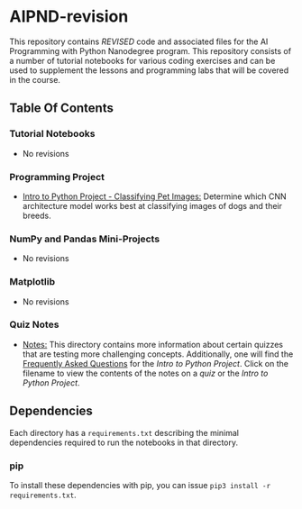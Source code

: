 # AIPND-revision
This repository contains _REVISED_ code and associated files for the AI Programming with Python Nanodegree program. This repository consists of a number of tutorial notebooks for various coding exercises and can be used to supplement the lessons and programming labs that will be covered in the course.

## Table Of Contents

### Tutorial Notebooks
* No revisions

### Programming Project
* [Intro to Python Project - Classifying Pet Images:](https://github.com/udacity/AIPND-revision/tree/master/intropyproject-classify-pet-images "Classifying Pet Images Project") Determine which CNN architecture model works best at classifying images of dogs and their breeds.

### NumPy and Pandas Mini-Projects
* No revisions 

### Matplotlib
* No revisions 

### Quiz Notes
* [Notes:](https://github.com/udacity/AIPND-revision/tree/master/notes "Notes") This directory contains more information about certain quizzes that are testing more challenging concepts. Additionally, one will find the [Frequently Asked Questions](https://github.com/udacity/AIPND-revision/blob/master/notes/project_intro-to-python.md) for the _Intro to Python Project_. Click on the filename to view the contents of the notes on a _quiz_ or the _Intro to Python Project_.

## Dependencies

Each directory has a `requirements.txt` describing the minimal dependencies required to run the notebooks in that directory.

### pip

To install these dependencies with pip, you can issue `pip3 install -r requirements.txt`.
